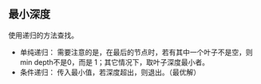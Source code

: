 ## 最小深度

使用递归的方法查找。

  - 单纯递归：
    需要注意的是，在最后的节点时，若有其中一个叶子不是空，则 min depth不是0，而是 1；其它情况下，取叶子深度最小者。
  - 条件递归：
    传入最小值，若深度超出，则退出。（最优解）
